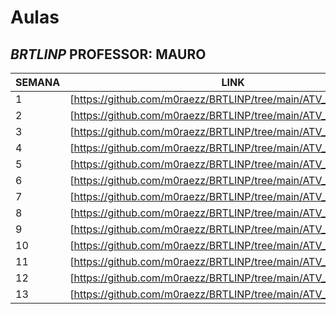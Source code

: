# Aulas
## _BRTLINP_ PROFESSOR: MAURO

| SEMANA | LINK |
| ------ | ------ |
| 1 | [https://github.com/m0raezz/BRTLINP/tree/main/ATV_1_BRTLINP] |
| 2 | [https://github.com/m0raezz/BRTLINP/tree/main/ATV_2_BRTLINP] |
| 3 | [https://github.com/m0raezz/BRTLINP/tree/main/ATV_3_BRTLINP] |
| 4 | [https://github.com/m0raezz/BRTLINP/tree/main/ATV_4_BRTLINP] |
| 5 | [https://github.com/m0raezz/BRTLINP/tree/main/ATV_5_BRTLINP] |
| 6 | [https://github.com/m0raezz/BRTLINP/tree/main/ATV_6_BRTLINP] |
| 7 | [https://github.com/m0raezz/BRTLINP/tree/main/ATV_7_BRTLINP] |
| 8 | [https://github.com/m0raezz/BRTLINP/tree/main/ATV_8_BRTLINP] |
| 9 | [https://github.com/m0raezz/BRTLINP/tree/main/ATV_9_BRTLINP] |
| 10 | [https://github.com/m0raezz/BRTLINP/tree/main/ATV_A10_BRTLINP] |
| 11 | [https://github.com/m0raezz/BRTLINP/tree/main/ATV_A11_BRTLINP] |
| 12 | [https://github.com/m0raezz/BRTLINP/tree/main/ATV_A12_BRTLINP] |
| 13 | [https://github.com/m0raezz/BRTLINP/tree/main/ATV_A13_BRTLINP] |

